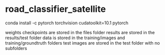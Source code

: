 # road_classifier_satellite

conda install -c pytorch torchvision cudatoolkit=10.1 pytorch

weights checkpoints are stored in the files folder
results are stored in the results/test folder
data is stored in the training/images and training/groundtruth folders
test images are stored in the test folder with no subfolders